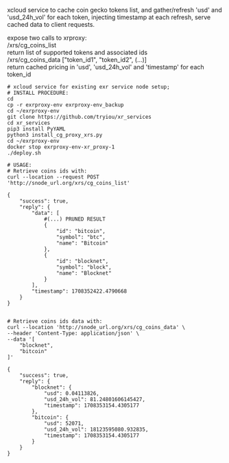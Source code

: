 xcloud service to cache coin gecko tokens list, and gather/refresh 'usd' and 'usd_24h_vol' for each token, injecting timestamp at each refresh,
serve cached data to client requests.

expose two calls to xrproxy: \
/xrs/cg_coins_list  \
return list of supported tokens and associated ids \
/xrs/cg_coins_data ["token_id1", "token_id2", (...)]  \
return cached pricing in 'usd', 'usd_24h_vol' and 'timestamp' for each token_id 

```
# xcloud service for existing exr service node setup;
# INSTALL PROCEDURE:
cd
cp -r exrproxy-env exrproxy-env_backup
cd ~/exrproxy-env
git clone https://github.com/tryiou/xr_services
cd xr_services
pip3 install PyYAML
python3 install_cg_proxy_xrs.py
cd ~/exrproxy-env
docker stop exrproxy-env-xr_proxy-1
./deploy.sh
```

```
# USAGE:
# Retrieve coins ids with:
curl --location --request POST 'http://snode_url.org/xrs/cg_coins_list'

{
    "success": true,
    "reply": {
        "data": [
            #(...) PRUNED RESULT
            {
                "id": "bitcoin",
                "symbol": "btc",
                "name": "Bitcoin"
            },
            {
                "id": "blocknet",
                "symbol": "block",
                "name": "Blocknet"
            }
        ],
        "timestamp": 1708352422.4790668
    }
}


# Retrieve coins ids data with:
curl --location 'http://snode_url.org/xrs/cg_coins_data' \
--header 'Content-Type: application/json' \
--data '[
    "blocknet",
    "bitcoin"
]'

{
    "success": true,
    "reply": {
        "blocknet": {
            "usd": 0.04113826,
            "usd_24h_vol": 81.24801606145427,
            "timestamp": 1708353154.4305177
        },
        "bitcoin": {
            "usd": 52071,
            "usd_24h_vol": 18123595080.932835,
            "timestamp": 1708353154.4305177
        }
    }
}
